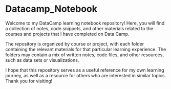 # Datacamp_Notebook

Welcome to my DataCamp learning notebook repository! Here, you will find a collection of notes, code snippets, and other materials related to the courses and projects that I have completed on Data Camp.

The repository is organized by course or project, with each folder containing the relevant materials for that particular learning experience. The folders may contain a mix of written notes, code files, and other resources, such as data sets or visualizations.

I hope that this repository serves as a useful reference for my own learning journey, as well as a resource for others who are interested in similar topics. Thank you for visiting!
